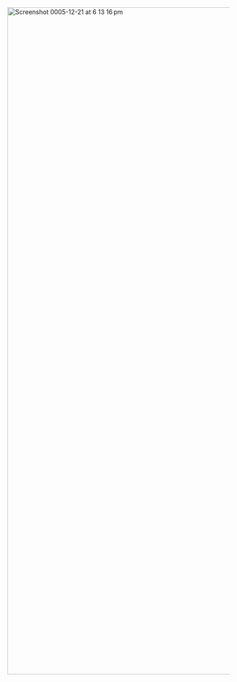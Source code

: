 
<img width="1512" alt="Screenshot 0005-12-21 at 6 13 16 pm" src="https://github.com/pradhan92/portfolio/assets/113663776/d7c4670f-57c5-4e2c-aef2-cd541af94269">
